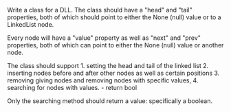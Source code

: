 Write a class for a DLL. The class should have a "head" and "tail" properties, both of which should point to either the None (null) value or to a LinkedList node. 

Every node will have a "value" property as well as "next" and "prev" properties, both of which can point to either the None (null) value or another node. 

The class should support 
    1. setting the head and tail of the linked list
    2. inserting nodes before and after other nodes as well as certain positions
    3. removing giving nodes and removing nodes with specific values, 
    4. searching for nodes with values. 
        - return bool 
        
Only the searching method should return a value: specifically a boolean. 